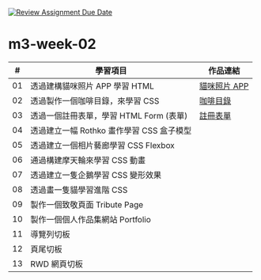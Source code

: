 [![Review Assignment Due Date](https://classroom.github.com/assets/deadline-readme-button-24ddc0f5d75046c5622901739e7c5dd533143b0c8e959d652212380cedb1ea36.svg)](https://classroom.github.com/a/vlJXFE8Y)
# m3-week-02

| #  | 學習項目                                  | 作品連結         |
|----|-----------------------------------------|--------------|
| 01 | 透過建構貓咪照片 APP 學習 HTML            |[貓咪照片 APP](https://r0ach1.github.io/m3-week-02-roach/cat_photo_app/)|
| 02 | 透過製作一個咖啡目錄，來學習 CSS           |[咖啡目錄](https://r0ach1.github.io/m3-week-02-roach/cafe_menu/)|
| 03 | 透過一個註冊表單，學習 HTML Form (表單)    |[註冊表單](https://github.com/你的帳號/Repo名稱/註冊表單)|
| 04 | 透過建立一幅 Rothko 畫作學習 CSS 盒子模型 ||
| 05 | 透過建立一個相片藝廊學習 CSS Flexbox      ||
| 06 | 通過構建摩天輪來學習 CSS 動畫             ||
| 07 | 透過建立一隻企鵝學習 CSS 變形效果         ||
| 08 | 透過畫一隻貓學習進階 CSS                  |  |
| 09 | 製作一個致敬頁面 Tribute Page             |  |
| 10 | 製作一個個人作品集網站 Portfolio          |  |
| 11 | 導覽列切板                                |  |
| 12 | 頁尾切板                                  |  |
| 13 | RWD 網頁切板                              |  |
